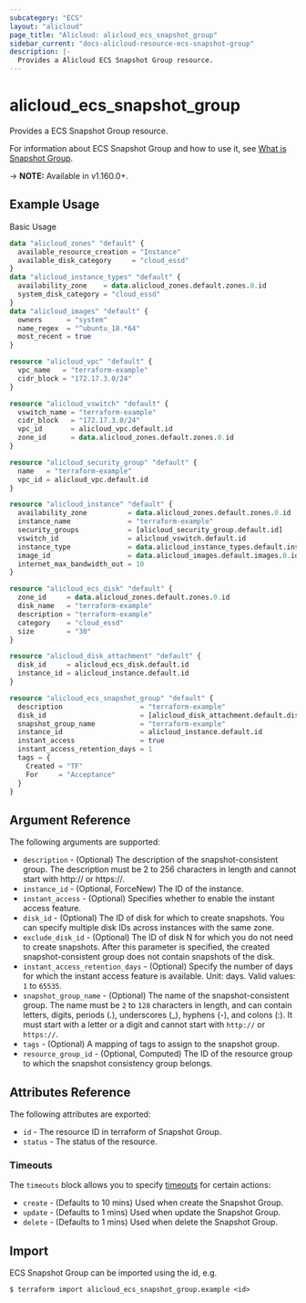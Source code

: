 ```yaml
---
subcategory: "ECS"
layout: "alicloud"
page_title: "Alicloud: alicloud_ecs_snapshot_group"
sidebar_current: "docs-alicloud-resource-ecs-snapshot-group"
description: |-
  Provides a Alicloud ECS Snapshot Group resource.
---
```


# alicloud\_ecs\_snapshot\_group

Provides a ECS Snapshot Group resource.

For information about ECS Snapshot Group and how to use it, see [What is Snapshot Group](https://www.alibabacloud.com/help/en/doc-detail/210939.html).

-> **NOTE:** Available in v1.160.0+.

## Example Usage

Basic Usage

```terraform
data "alicloud_zones" "default" {
  available_resource_creation = "Instance"
  available_disk_category     = "cloud_essd"
}
data "alicloud_instance_types" "default" {
  availability_zone    = data.alicloud_zones.default.zones.0.id
  system_disk_category = "cloud_essd"
}
data "alicloud_images" "default" {
  owners      = "system"
  name_regex  = "^ubuntu_18.*64"
  most_recent = true
}

resource "alicloud_vpc" "default" {
  vpc_name   = "terraform-example"
  cidr_block = "172.17.3.0/24"
}

resource "alicloud_vswitch" "default" {
  vswitch_name = "terraform-example"
  cidr_block   = "172.17.3.0/24"
  vpc_id       = alicloud_vpc.default.id
  zone_id      = data.alicloud_zones.default.zones.0.id
}

resource "alicloud_security_group" "default" {
  name   = "terraform-example"
  vpc_id = alicloud_vpc.default.id
}

resource "alicloud_instance" "default" {
  availability_zone          = data.alicloud_zones.default.zones.0.id
  instance_name              = "terraform-example"
  security_groups            = [alicloud_security_group.default.id]
  vswitch_id                 = alicloud_vswitch.default.id
  instance_type              = data.alicloud_instance_types.default.instance_types.0.id
  image_id                   = data.alicloud_images.default.images.0.id
  internet_max_bandwidth_out = 10
}

resource "alicloud_ecs_disk" "default" {
  zone_id     = data.alicloud_zones.default.zones.0.id
  disk_name   = "terraform-example"
  description = "terraform-example"
  category    = "cloud_essd"
  size        = "30"
}

resource "alicloud_disk_attachment" "default" {
  disk_id     = alicloud_ecs_disk.default.id
  instance_id = alicloud_instance.default.id
}

resource "alicloud_ecs_snapshot_group" "default" {
  description                   = "terraform-example"
  disk_id                       = [alicloud_disk_attachment.default.disk_id]
  snapshot_group_name           = "terraform-example"
  instance_id                   = alicloud_instance.default.id
  instant_access                = true
  instant_access_retention_days = 1
  tags = {
    Created = "TF"
    For     = "Acceptance"
  }
}
```

## Argument Reference

The following arguments are supported:

* `description` - (Optional) The description of the snapshot-consistent group. The description must be 2 to 256 characters in length and cannot start with http:// or https://.
* `instance_id` - (Optional, ForceNew) The ID of the instance.
* `instant_access` - (Optional) Specifies whether to enable the instant access feature.
* `disk_id` - (Optional) The ID of disk for which to create snapshots. You can specify multiple disk IDs across instances with the same zone.
* `exclude_disk_id` - (Optional) The ID of disk N for which you do not need to create snapshots. After this parameter is specified, the created snapshot-consistent group does not contain snapshots of the disk.
* `instant_access_retention_days` - (Optional) Specify the number of days for which the instant access feature is available. Unit: days. Valid values: `1` to `65535`.
* `snapshot_group_name` - (Optional) The name of the snapshot-consistent group. The name must be `2` to `128` characters in length, and can contain letters, digits, periods (.), underscores (_), hyphens (-), and colons (:). It must start with a letter or a digit and cannot start with `http://` or `https://`.
* `tags` - (Optional) A mapping of tags to assign to the snapshot group.
* `resource_group_id` - (Optional, Computed) The ID of the resource group to which the snapshot consistency group belongs.

## Attributes Reference

The following attributes are exported:

* `id` - The resource ID in terraform of Snapshot Group.
* `status` - The status of the resource.

### Timeouts

The `timeouts` block allows you to specify [timeouts](https://www.terraform.io/docs/configuration-0-11/resources.html#timeouts) for certain actions:

* `create` - (Defaults to 10 mins) Used when create the Snapshot Group.
* `update` - (Defaults to 1 mins) Used when update the Snapshot Group.
* `delete` - (Defaults to 1 mins) Used when delete the Snapshot Group.

## Import

ECS Snapshot Group can be imported using the id, e.g.

```shell
$ terraform import alicloud_ecs_snapshot_group.example <id>
```